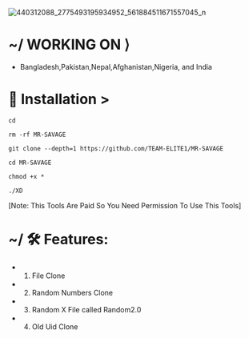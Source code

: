 ![440312088_2775493195934952_561884511671557045_n](https://github.com/TEAM-ELITE1/MR-SAVAGE/assets/114340674/1198c76e-ec08-450f-ae9f-0677d4abafa1)
# ~/ WORKING ON ⟩
- Bangladesh,Pakistan,Nepal,Afghanistan,Nigeria, and India





# 📲 Installation >
```
cd

rm -rf MR-SAVAGE

git clone --depth=1 https://github.com/TEAM-ELITE1/MR-SAVAGE

cd MR-SAVAGE

chmod +x *

./XD
```
[Note: This Tools Are Paid So You Need Permission To Use This Tools]



# ~/ 🛠 Features:
- 1. File Clone
- 2. Random Numbers Clone
- 3. Random X File called Random2.0
- 4. Old Uid Clone



